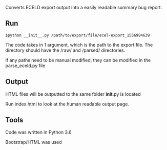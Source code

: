 Converts ECELD export output into a easily readable summary bug report.

## Run 
```
$python __init__.py /path/to/export/file/ecel-export_1556984639
```

The code takes in 1 argument, which is the path to the export file.  The directory should have the /raw/ and /parsed/ directories.

If any paths need to be manual modified, they can be modified in the parse_eceld.py file

## Output

HTML files will be outputted to the same folder __init__.py is located

Run index.html to look at the human readable output page.


## Tools
Code was written in Python 3.6

Bootstrap/HTML was used